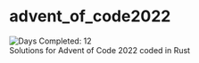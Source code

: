 # advent_of_code2022
![Days Completed: 12](https://img.shields.io/badge/days%20completed-11-red)  
Solutions for Advent of Code 2022 coded in Rust
